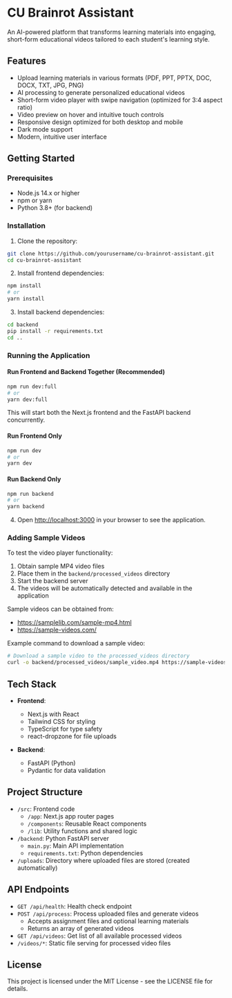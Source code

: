 # CU Brainrot Assistant

An AI-powered platform that transforms learning materials into engaging, short-form educational videos tailored to each student's learning style.

## Features

- Upload learning materials in various formats (PDF, PPT, PPTX, DOC, DOCX, TXT, JPG, PNG)
- AI processing to generate personalized educational videos
- Short-form video player with swipe navigation (optimized for 3:4 aspect ratio)
- Video preview on hover and intuitive touch controls
- Responsive design optimized for both desktop and mobile
- Dark mode support
- Modern, intuitive user interface

## Getting Started

### Prerequisites

- Node.js 14.x or higher
- npm or yarn
- Python 3.8+ (for backend)

### Installation

1. Clone the repository:
```bash
git clone https://github.com/yourusername/cu-brainrot-assistant.git
cd cu-brainrot-assistant
```

2. Install frontend dependencies:
```bash
npm install
# or
yarn install
```

3. Install backend dependencies:
```bash
cd backend
pip install -r requirements.txt
cd ..
```

### Running the Application

#### Run Frontend and Backend Together (Recommended)

```bash
npm run dev:full
# or
yarn dev:full
```

This will start both the Next.js frontend and the FastAPI backend concurrently.

#### Run Frontend Only

```bash
npm run dev
# or
yarn dev
```

#### Run Backend Only

```bash
npm run backend
# or
yarn backend
```

4. Open [http://localhost:3000](http://localhost:3000) in your browser to see the application.

### Adding Sample Videos

To test the video player functionality:

1. Obtain sample MP4 video files
2. Place them in the `backend/processed_videos` directory
3. Start the backend server
4. The videos will be automatically detected and available in the application

Sample videos can be obtained from:
- https://samplelib.com/sample-mp4.html
- https://sample-videos.com/

Example command to download a sample video:
```bash
# Download a sample video to the processed_videos directory
curl -o backend/processed_videos/sample_video.mp4 https://sample-videos.com/video123/mp4/720/big_buck_bunny_720p_1mb.mp4
```

## Tech Stack

- **Frontend**:
  - Next.js with React
  - Tailwind CSS for styling
  - TypeScript for type safety
  - react-dropzone for file uploads

- **Backend**:
  - FastAPI (Python)
  - Pydantic for data validation

## Project Structure

- `/src`: Frontend code
  - `/app`: Next.js app router pages
  - `/components`: Reusable React components
  - `/lib`: Utility functions and shared logic
- `/backend`: Python FastAPI server
  - `main.py`: Main API implementation
  - `requirements.txt`: Python dependencies
- `/uploads`: Directory where uploaded files are stored (created automatically)

## API Endpoints

- `GET /api/health`: Health check endpoint
- `POST /api/process`: Process uploaded files and generate videos
  - Accepts assignment files and optional learning materials
  - Returns an array of generated videos
- `GET /api/videos`: Get list of all available processed videos
- `/videos/*`: Static file serving for processed video files

## License

This project is licensed under the MIT License - see the LICENSE file for details.